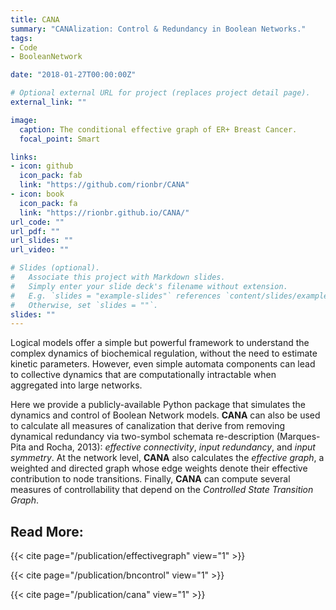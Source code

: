 ```yaml
---
title: CANA
summary: "CANAlization: Control & Redundancy in Boolean Networks."
tags:
- Code
- BooleanNetwork

date: "2018-01-27T00:00:00Z"

# Optional external URL for project (replaces project detail page).
external_link: ""

image:
  caption: The conditional effective graph of ER+ Breast Cancer.
  focal_point: Smart

links:
- icon: github
  icon_pack: fab
  link: "https://github.com/rionbr/CANA"
- icon: book
  icon_pack: fa
  link: "https://rionbr.github.io/CANA/"
url_code: ""
url_pdf: ""
url_slides: ""
url_video: ""

# Slides (optional).
#   Associate this project with Markdown slides.
#   Simply enter your slide deck's filename without extension.
#   E.g. `slides = "example-slides"` references `content/slides/example-slides.md`.
#   Otherwise, set `slides = ""`.
slides: ""
---
```


Logical models offer a simple but powerful framework to understand the complex dynamics of biochemical regulation, without the need to estimate kinetic parameters. However, even simple automata components can lead to collective dynamics that are computationally intractable when aggregated into large networks.

Here we provide a publicly-available Python package that simulates the dynamics and control of Boolean Network models.  **CANA** can also be used to calculate all measures of canalization that derive from removing dynamical redundancy via two-symbol schemata re-description (Marques-Pita and Rocha, 2013): *effective connectivity*, *input redundancy*, and *input symmetry*. At the network level, **CANA** also calculates the *effective graph*, a weighted and directed graph whose edge weights denote their effective contribution to node transitions.  Finally, **CANA** can compute several measures of controllability that depend on the *Controlled State Transition Graph*.

Read More:
---------------
{{< cite page="/publication/effectivegraph" view="1" >}}

{{< cite page="/publication/bncontrol" view="1" >}}

{{< cite page="/publication/cana" view="1" >}}

